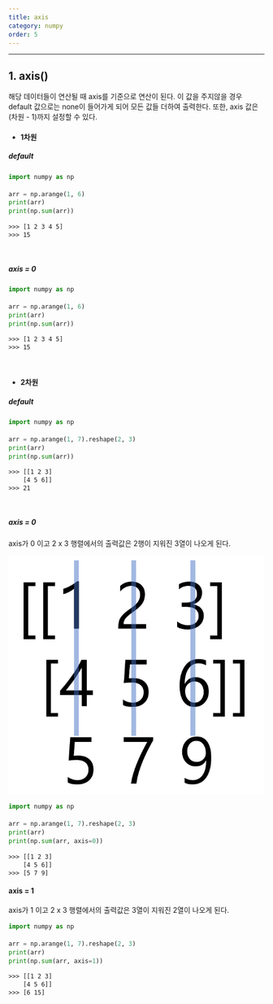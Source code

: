 ```yaml
---
title: axis
category: numpy
order: 5
---
```


---
## 1. axis()

해당 데이터들이 연산될 때 axis를 기준으로 연산이 된다. 이 값을 주지않을 경우 default 값으로는 none이 들어가게 되어 모든 값들 더하여 출력한다. 또한, axis 값은 (차원 - 1)까지 설정할 수 있다.

* #### 1차원

##### default

```python
import numpy as np

arr = np.arange(1, 6)
print(arr)
print(np.sum(arr))
```
    >>> [1 2 3 4 5]
    >>> 15

<br>

##### axis = 0

```python
import numpy as np

arr = np.arange(1, 6)
print(arr)
print(np.sum(arr))
```
    >>> [1 2 3 4 5]
    >>> 15

<br>

* #### 2차원

##### default

```python
import numpy as np

arr = np.arange(1, 7).reshape(2, 3)
print(arr)
print(np.sum(arr))
```
    >>> [[1 2 3]
        [4 5 6]]
    >>> 21

<br>

##### axis = 0

axis가 0 이고 2 x 3 행렬에서의 출력값은 2행이 지워진 3열이 나오게 된다.

![2_aixs_0](../../images/numpy_axis/2_axis_0.png)

```python
import numpy as np

arr = np.arange(1, 7).reshape(2, 3)
print(arr)
print(np.sum(arr, axis=0))
```
    >>> [[1 2 3]
        [4 5 6]]
    >>> [5 7 9]

#### axis = 1

axis가 1 이고 2 x 3 행렬에서의 출력값은 3열이 지워진 2열이 나오게 된다.

```python
import numpy as np

arr = np.arange(1, 7).reshape(2, 3)
print(arr)
print(np.sum(arr, axis=1))
```
    >>> [[1 2 3]
        [4 5 6]]
    >>> [6 15]